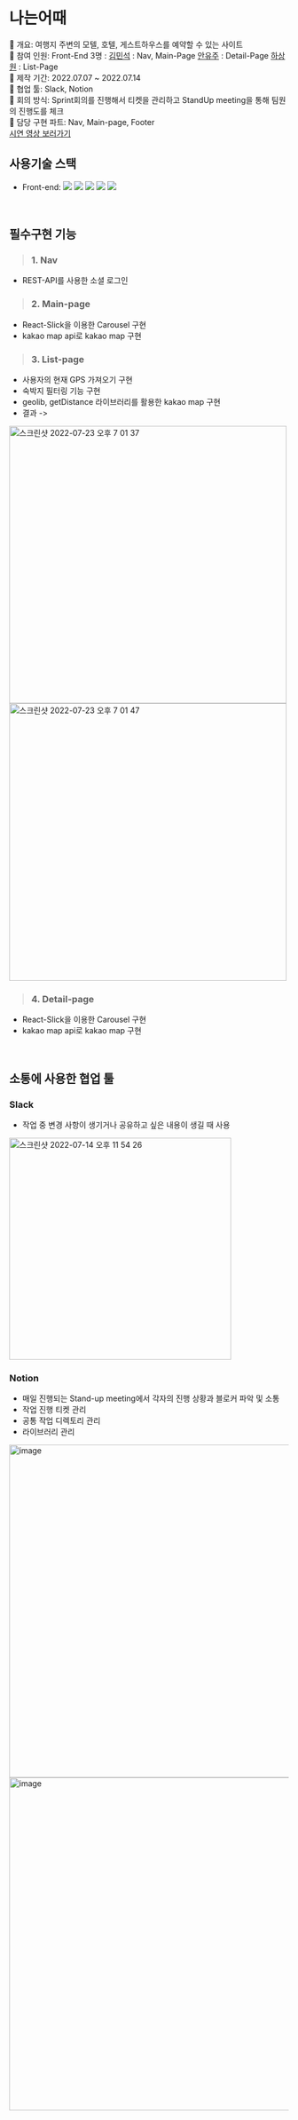 #  나는어때
🔶 개요: 여행지 주변의 모텔, 호텔, 게스트하우스를 예약할 수 있는 사이트<br>
🔶 참여 인원: Front-End 3명 : 
  [김민석](https://github.com/conqueror-G) : Nav, Main-Page 
  [안유주](https://github.com/yuju) : Detail-Page
  [하상원](https://github.com/hasangwon) : List-Page<br>
🔶 제작 기간: 2022.07.07 ~ 2022.07.14<br>
🔶 협업 툴: Slack, Notion<br>
🔶 회의 방식: Sprint회의를 진행해서 티켓을 관리하고 StandUp meeting을 통해 팀원의 진행도를 체크<br>
🔶 담당 구현 파트: Nav, Main-page, Footer
<br>[시연 영상 보러가기](https://www.youtube.com/watch?v=B9UGGxGt4L4)

## 사용기술 스택
- Front-end: <img src="https://img.shields.io/badge/react-61DAFB?style=flat-square&logo=react&logoColor=white"/> <img src="https://img.shields.io/badge/ReactRouter-CA4245?style=flat-square&logo=ReactRouter&logoColor=white"/> <img src="https://img.shields.io/badge/styled-components-DB7093?style=flat-square&logo=styled-components&logoColor=white"/> <img src="https://img.shields.io/badge/javascript-F7DF1E?style=flat-square&logo=javascript&logoColor=white"/> <img src="https://img.shields.io/badge/html5-E34F26?style=flat-square&logo=html5&logoColor=white"/>

<br>

## 필수구현 기능
> ### 1. Nav
  - REST-API를 사용한 소셜 로그인

> ### 2. Main-page
  - React-Slick을 이용한 Carousel 구현
  - kakao map api로 kakao map 구현

> ### 3. List-page
  - 사용자의 현재 GPS 가져오기 구현
  - 숙박지 필터링 기능 구현
  - geolib, getDistance 라이브러리를 활용한 kakao map 구현
  - 결과 
  ->
<img width="500" alt="스크린샷 2022-07-23 오후 7 01 37" src="https://user-images.githubusercontent.com/75872687/180600900-29782e3b-019b-434c-bba4-72f6dac9f9a3.png">
<img width="500" alt="스크린샷 2022-07-23 오후 7 01 47" src="https://user-images.githubusercontent.com/75872687/180600903-906f861e-ca09-45bc-bde9-529ff7af3319.png">


> ### 4. Detail-page
  - React-Slick을 이용한 Carousel 구현
  - kakao map api로 kakao map 구현


<br>

## 소통에 사용한 협업 툴
### Slack
- 작업 중 변경 사항이 생기거나 공유하고 싶은 내용이 생길 때 사용 

<img width="400" alt="스크린샷 2022-07-14 오후 11 54 26" src="https://user-images.githubusercontent.com/90183279/179352627-8ce90e09-39e5-4ad5-88bc-ddff41e0c713.png">

### Notion
- 매일 진행되는 Stand-up meeting에서 각자의 진행 상황과 블로커 파악 및 소통
- 작업 진행 티켓 관리
- 공통 작업 디렉토리 관리
- 라이브러리 관리

<img width="600" alt="image" src="https://user-images.githubusercontent.com/90183279/179352722-98a44738-f046-401d-9a0d-09efca234afd.png">
<img width="600" alt="image" src="https://user-images.githubusercontent.com/90183279/179352754-5d4206db-b126-4b9f-b360-91dabbf1e646.png">


